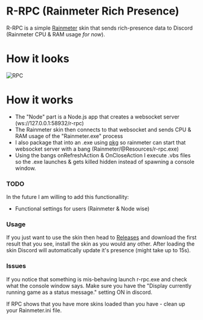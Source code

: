 # R-RPC (Rainmeter Rich Presence)

R-RPC is a simple [Rainmeter](https://rainmeter.net) skin that sends rich-presence data to Discord (Rainmeter CPU & RAM usage *for now*).

# How it looks
![RPC](http://storuliukas.ml/usuck/Discord_2018-08-09_01-48-25.png)

# How it works

  - The "Node" part is a Node.js app that creates a websocket server (ws://127.0.0.1:58932/r-rpc)
  - The Rainmeter skin then connects to that websocket and sends CPU & RAM usage of the "Rainmeter.exe" process
  - I also package that into an .exe using [pkg](https://www.npmjs.com/package/pkg) so rainmeter can start that websocket server with a bang (Rainmeter/@Resources/r-rpc.exe)
  - Using the bangs onRefreshAction & OnCloseAction I execute .vbs files so the .exe launches & gets killed hidden instead of spawning a console window.

### TODO
In the future I am willing to add this functionallity:

  - Functional settings for users (Rainmeter & Node wise)

### Usage

If you just want to use the skin then head to [Releases](https://github.com/Strazdonis/R-RPC/releases) and download the first result that you see, install the skin as you would any other. After loading the skin Discord will automatically update it's presence (might take up to 15s).

### Issues

If you notice that something is mis-behaving launch r-rpc.exe and check what the console window says.
Make sure you have the "Display currently running game as a status message." setting ON in discord.

If RPC shows that you have more skins loaded than you have - clean up your Rainmeter.ini file.

